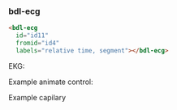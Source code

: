 ### bdl-ecg


```markdown
<bdl-ecg 
  id="id11" 
  fromid="id4"
  labels="relative time, segment"></bdl-ecg>
```

EKG:

<bdl-ecg 
  id="id11" 
  fromid="id4"
  labels="ECG I (mV)"
  width="300"
  height="50"></bdl-ecg>

Example animate control:
<bdl-animate-control 
id="id4" 
speedfactor="20" 
segments="3;5;14;17;29" 
segmentlabels="4b plnění atriální systola;1 systola komor - isovolumická kontrakce;2 systola komor - ejekce;3 isovolumická relaxace;4a plnění"></bdl-animate-control>

Example capilary
<bdl-capillary color="red" strokew=1 width=30 height=30></bdl-capillary>
